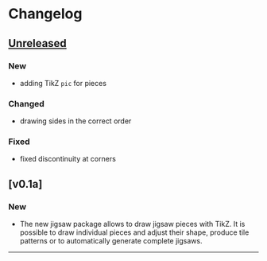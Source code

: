 # Changelog

## [Unreleased]

### New

- adding TikZ `pic` for pieces

### Changed

- drawing sides in the correct order

### Fixed

- fixed discontinuity at corners

## [v0.1a]

### New

- The new jigsaw package allows to draw jigsaw pieces with TikZ. It is 
possible to draw individual pieces and adjust their shape,
produce tile patterns or to automatically generate complete jigsaws.

------

[Unreleased]: https://github.com/samcarter/jigsaw/compare/v0.1...HEAD
[v0.1]: https://github.com/samcarter/jigsaw/compare/v0.0...v0.1a
